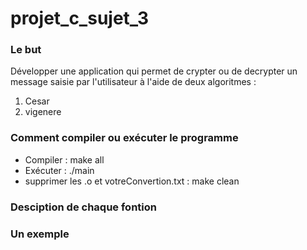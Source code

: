 # projet_c_sujet_3
### Le but

Développer une application qui permet de crypter ou de decrypter un message saisie par l'utilisateur à l'aide de deux algoritmes : 
1. Cesar
2. vigenere

### Comment compiler ou exécuter le programme
- Compiler : make all
- Exécuter : ./main
- supprimer les .o et votreConvertion.txt : make clean

### Desciption de chaque fontion

### Un exemple
  
